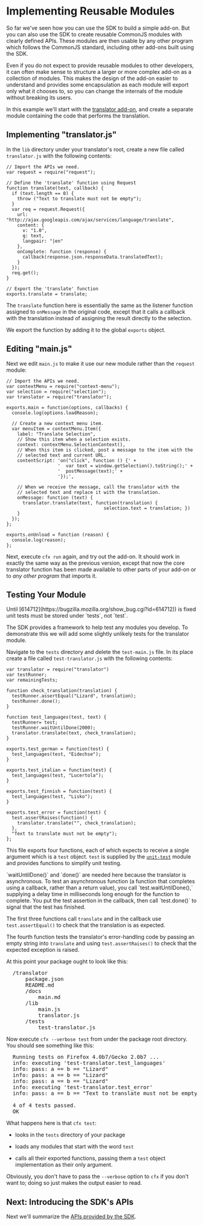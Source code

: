 # Implementing Reusable Modules #

So far we've seen how you can use the SDK to build a simple add-on. But you
can also use the SDK to create reusable CommonJS modules with clearly defined
APIs. These modules are then usable by any other program which follows the
CommonJS standard, including other add-ons built using the SDK.

Even if you do not expect to provide reusable modules to other developers, it
can often make sense to structure a larger or more complex add-on as a
collection of modules. This makes the design of the add-on easier to understand
and provides some encapsulation as each module will export only what it chooses
to, so you can change the internals of the module without breaking its users.

In this example we'll start with the [translator
add-on](#guide/addon-development/implementing-simple-addon), and create a
separate module containing the code that performs the translation.

## Implementing "translator.js" ##

In the `lib` directory under your translator's root, create a new file called
`translator.js` with the following contents:

    // Import the APIs we need.
    var request = require("request");

    // Define the 'translate' function using Request
    function translate(text, callback) {
      if (text.length == 0) {
        throw ("Text to translate must not be empty");
      }
      var req = request.Request({
        url: "http://ajax.googleapis.com/ajax/services/language/translate",
        content: {
          v: "1.0",
          q: text,
          langpair: "|en"
        },
        onComplete: function (response) {
          callback(response.json.responseData.translatedText);
        }
      });
      req.get();
    }

    // Export the 'translate' function
    exports.translate = translate;


The `translate` function here is essentially the same as the listener function
assigned to `onMessage` in the original code, except that it calls a callback
with the translation instead of assigning the result directly to the selection.

We export the function by adding it to the global `exports` object.

## Editing "main.js" ##

Next we edit `main.js` to make it use our new module rather than the `request`
module:

    // Import the APIs we need.
    var contextMenu = require("context-menu");
    var selection = require("selection");
    var translator = require("translator");

    exports.main = function(options, callbacks) {
      console.log(options.loadReason);

      // Create a new context menu item.
      var menuItem = contextMenu.Item({
        label: "Translate Selection",
        // Show this item when a selection exists.
        context: contextMenu.SelectionContext(),
        // When this item is clicked, post a message to the item with the
        // selected text and current URL.
        contentScript: 'on("click", function () {' +
                       '  var text = window.getSelection().toString();' +
                       '  postMessage(text);' +
                       '});',

        // When we receive the message, call the translator with the
        // selected text and replace it with the translation.
        onMessage: function (text) {
          translator.translate(text, function(translation) {
                                        selection.text = translation; })
        }
      });
    };

    exports.onUnload = function (reason) {
      console.log(reason);
    };


Next, execute `cfx run` again, and try out the add-on. It should work in
exactly the same way as the previous version, except that now the core
translator function has been made available to other parts of your add-on or
to *any other program* that imports it.

## Testing Your Module ##

<span class="aside">
Until [614712](https://bugzilla.mozilla.org/show_bug.cgi?id=614712)) is fixed
unit tests must be stored under `tests`, not `test`.
</span>

The SDK provides a framework to help test any modules you develop. To
demonstrate this we will add some slightly unlikely tests for the translator
module.

Navigate to the `tests` directory and delete the `test-main.js` file. In its
place create a file called `test-translator.js` with the following contents:

    var translator = require("translator")
    var testRunner;
    var remainingTests;

    function check_translation(translation) {
      testRunner.assertEqual("Lizard", translation);
      testRunner.done();
    }

    function test_languages(test, text) {
      testRunner= test;
      testRunner.waitUntilDone(2000);
      translator.translate(text, check_translation);
    }

    exports.test_german = function(test) {
      test_languages(test, "Eidechse");
    }

    exports.test_italian = function(test) {
      test_languages(test, "Lucertola");
    }

    exports.test_finnish = function(test) {
      test_languages(test, "Lisko");
    }

    exports.test_error = function(test) {
      test.assertRaises(function() {
        translator.translate("", check_translation);
      },
      "Text to translate must not be empty");
    };

This file exports four functions, each of which expects to receive
a single argument which is a `test` object. `test` is supplied by the
[`unit-test`](#module/api-utils/unit-test) module and provides functions to
simplify unit testing.

<span class="aside">
`waitUntilDone()` and `done()` are needed here because the translator is
asynchronous. To test an asynchronous function (a function that completes
using a callback, rather than a return value), you call `test.waitUntilDone(),`
supplying a delay time in milliseconds long enough for the function to
complete. You put the test assertion in the callback, then call `test.done()`
to signal that the test has finished.
</span>

The first three functions call `translate` and in the callback use
`test.assertEqual()` to check that the translation is as expected.

The fourth function tests the translator's error-handling code by passing an
empty string into `translate` and using `test.assertRaises()` to check that the
expected exception is raised.

At this point your package ought to look like this:

<pre>
  /translator
      package.json
      README.md
      /docs
          main.md
      /lib
          main.js
          translator.js
      /tests
          test-translator.js
</pre>

Now execute `cfx --verbose test` from under the package root directory.
You should see something like this:

<pre>
  Running tests on Firefox 4.0b7/Gecko 2.0b7 ...
  info: executing 'test-translator.test_languages'
  info: pass: a == b == "Lizard"
  info: pass: a == b == "Lizard"
  info: pass: a == b == "Lizard"
  info: executing 'test-translator.test_error'
  info: pass: a == b == "Text to translate must not be empty"

  4 of 4 tests passed.
  OK
</pre>

What happens here is that `cfx test`:

* looks in the `tests` directory of your
package

* loads any modules that start with the word `test`
*  calls all their exported functions, passing them a `test` object
implementation as their only argument.

Obviously, you don't have to pass the `--verbose` option to `cfx` if you don't
want to; doing so just makes the output easier to read.

## Next: Introducing the SDK's APIs ##

Next we'll summarize the
[APIs provided by the SDK](#guide/addon-development/api-intro).

  [CommonJS Specification]: http://wiki.commonjs.org/wiki/Modules/1.0
  [Globals]: #guide/addon-development/globals
  [unit-test]: #module/api-utils/unit-test
